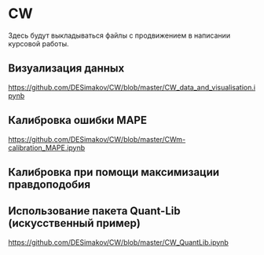 # CW
Здесь будут выкладываться файлы с продвижением в написании курсовой работы.
## Визуализация данных
https://github.com/DESimakov/CW/blob/master/CW_data_and_visualisation.ipynb
## Калибровка ошибки MAPE
https://github.com/DESimakov/CW/blob/master/CWm-calibration_MAPE.ipynb
## Калибровка при помощи максимизации правдоподобия
## Использование пакета Quant-Lib (искусственный пример)
https://github.com/DESimakov/CW/blob/master/CW_QuantLib.ipynb
